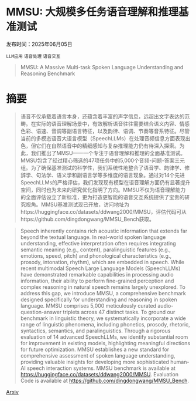 # MMSU: 大规模多任务语音理解和推理基准测试

发布时间：2025年06月05日

`LLM应用` `语音处理` `语音交互`

> MMSU: A Massive Multi-task Spoken Language Understanding and Reasoning Benchmark

# 摘要

> 语音不仅承载着语言本身，还蕴含着丰富的声学信息，远超出文字表达的范畴。在实际的语音理解场景中，有效解析语音往往需要结合语义内容、情感色彩、语速、音调等副语言特征，以及韵律、语调、节奏等音系特征。尽管当前的多模态语音大语言模型（SpeechLLMs）在处理音频信息方面表现出色，但它们在自然语音中的精细感知与复杂推理能力仍有待深入探索。为此，我们推出了MMSU——一个专注于语音理解和推理的全面基准测试。MMSU包含了经过精心筛选的47项任务中的5,000个音频-问题-答案三元组。为了确保基准测试的科学性，我们系统性地整合了语音学、韵律学、修辞学、句法学、语义学和副语言学等多维度的语言现象。通过对14个先进SpeechLLMs的严格评估，我们发现现有模型在语音理解方面仍有显著提升空间，同时也为未来的研究优化指明了方向。MMSU不仅为语音理解能力的全面评估设立了新标准，更为打造更智能的语音交互系统提供了宝贵的研究视角。MMSU基准测试现已开放，访问地址为https://huggingface.co/datasets/ddwang2000/MMSU，评估代码可从https://github.com/dingdongwang/MMSU_Bench获取。

> Speech inherently contains rich acoustic information that extends far beyond the textual language. In real-world spoken language understanding, effective interpretation often requires integrating semantic meaning (e.g., content), paralinguistic features (e.g., emotions, speed, pitch) and phonological characteristics (e.g., prosody, intonation, rhythm), which are embedded in speech. While recent multimodal Speech Large Language Models (SpeechLLMs) have demonstrated remarkable capabilities in processing audio information, their ability to perform fine-grained perception and complex reasoning in natural speech remains largely unexplored. To address this gap, we introduce MMSU, a comprehensive benchmark designed specifically for understanding and reasoning in spoken language. MMSU comprises 5,000 meticulously curated audio-question-answer triplets across 47 distinct tasks. To ground our benchmark in linguistic theory, we systematically incorporate a wide range of linguistic phenomena, including phonetics, prosody, rhetoric, syntactics, semantics, and paralinguistics. Through a rigorous evaluation of 14 advanced SpeechLLMs, we identify substantial room for improvement in existing models, highlighting meaningful directions for future optimization. MMSU establishes a new standard for comprehensive assessment of spoken language understanding, providing valuable insights for developing more sophisticated human-AI speech interaction systems. MMSU benchmark is available at https://huggingface.co/datasets/ddwang2000/MMSU. Evaluation Code is available at https://github.com/dingdongwang/MMSU_Bench.

[Arxiv](https://arxiv.org/abs/2506.04779)
